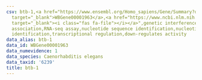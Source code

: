 ```yaml
---
csv: btb-1,<a href="https://www.ensembl.org/Homo_sapiens/Gene/Summary?db=core;g=WBGene00001963"
  target="_blank">WBGene00001963</a>,<a href="https://www.ncbi.nlm.nih.gov/pubmed/27496166"
  target="_blank"><i class="fas fa-file"></i></a>",genetic interference,functional
  association,RNA-seq assay,nucleotide sequence identification,nucleotide sequence
  identification,transcriptional regulation,down-regulates activity
data_alias: btb-1
data_id: WBGene00001963
data_numevidence: 1
data_species: Caenorhabditis elegans
data_taxid: '6239'
title: btb-1
---
```

